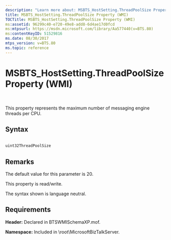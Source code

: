 ```yaml
---
description: "Learn more about: MSBTS_HostSetting.ThreadPoolSize Property (WMI)"
title: MSBTS_HostSetting.ThreadPoolSize Property (WMI)
TOCTitle: MSBTS_HostSetting.ThreadPoolSize Property (WMI)
ms:assetid: 96299c40-e720-49e8-add8-6d4ae17d0fcd
ms:mtpsurl: https://msdn.microsoft.com/library/Aa577440(v=BTS.80)
ms:contentKeyID: 51529816
ms.date: 08/30/2017
mtps_version: v=BTS.80
ms.topic: reference
---
```


# MSBTS\_HostSetting.ThreadPoolSize Property (WMI)

 

This property represents the maximum number of messaging engine threads per CPU.

## Syntax

```C#
  
uint32ThreadPoolSize  
```

## Remarks

The default value for this parameter is 20.

This property is read/write.

The syntax shown is language neutral.

## Requirements

**Header:** Declared in BTSWMISchemaXP.mof.

**Namespace:** Included in \\root\\MicrosoftBizTalkServer.

